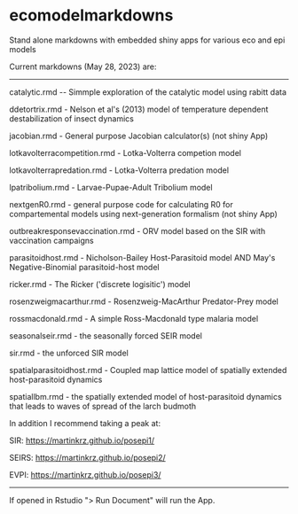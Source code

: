 # ecomodelmarkdowns

Stand alone markdowns with embedded shiny apps for various eco and epi models

Current markdowns (May 28, 2023) are:
_____

catalytic.rmd -- Simmple exploration of the catalytic model using rabitt data

ddetortrix.rmd - Nelson et al's (2013) model of temperature dependent destabilization of insect dynamics

jacobian.rmd - General purpose Jacobian calculator(s) (not shiny App)

lotkavolterracompetition.rmd - Lotka-Volterra competion model

lotkavolterrapredation.rmd - Lotka-Volterra predation model

lpatribolium.rmd - Larvae-Pupae-Adult Tribolium model

nextgenR0.rmd - general purpose code for calculating R0 for compartemental models using next-generation formalism (not shiny App)

outbreakresponsevaccination.rmd - ORV model based on the SIR with vaccination campaigns

parasitoidhost.rmd - Nicholson-Bailey Host-Parasitoid model AND May's Negative-Binomial parasitoid-host model

ricker.rmd - The Ricker ('discrete logisitic') model

rosenzweigmacarthur.rmd - Rosenzweig-MacArthur Predator-Prey model

rossmacdonald.rmd - A simple Ross-Macdonald type malaria model

seasonalseir.rmd - the seasonally forced SEIR model

sir.rmd - the unforced SIR model

spatialparasitoidhost.rmd - Coupled map lattice model of spatially extended host-parasitoid dynamics

spatiallbm.rmd - the spatially extended model of host-parasitoid dynamics that leads to waves of spread of the larch budmoth

In addition I recommend taking a peak at: 

SIR: https://martinkrz.github.io/posepi1/

SEIRS: https://martinkrz.github.io/posepi2/

EVPI: https://martinkrz.github.io/posepi3/
____

If opened in Rstudio "> Run Document" will run the App.
